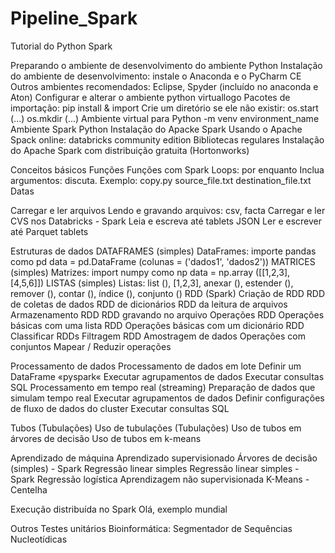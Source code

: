 # Pipeline_Spark
Tutorial do Python Spark

Preparando o ambiente de desenvolvimento do ambiente Python
Instalação do ambiente de desenvolvimento: instale o Anaconda e o PyCharm CE
Outros ambientes recomendados: Eclipse, Spyder (incluído no anaconda e Aton)
Configurar e alterar o ambiente python virtuallogo
Pacotes de importação: pip install & import
Crie um diretório se ele não existir: os.start (...) os.mkdir (...)
Ambiente virtual para Python -m venv environment_name
Ambiente Spark Python
Instalação do Apacke Spark
Usando o Apache Spack online: databricks community edition
Bibliotecas regulares
Instalação do Apache Spark com distribuição gratuita (Hortonworks)
 

Conceitos básicos
Funções
Funções com Spark
Loops: por enquanto
Inclua argumentos: discuta. Exemplo: copy.py source_file.txt destination_file.txt
Datas
 

Carregar e ler arquivos
Lendo e gravando arquivos: csv, facta
Carregar e ler CVS nos Databricks - Spark
Leia e escreva até tablets JSON
Ler e escrever até Parquet tablets
 

Estruturas de dados
DATAFRAMES (simples)
DataFrames: importe pandas como pd data = pd.DataFrame (colunas = ('dados1', 'dados2'))
MATRICES (simples)
Matrizes: import numpy como np data = np.array ([[1,2,3], [4,5,6]])
LISTAS (simples)
Listas: list (), [1,2,3], anexar (), estender (), remover (), contar (), índice (), conjunto ()
RDD (Spark)
Criação de RDD
RDD de coletas de dados
RDD de dicionários
RDD da leitura de arquivos
Armazenamento RDD
RDD gravando no arquivo
Operações RDD
Operações básicas com uma lista RDD
Operações básicas com um dicionário RDD
Classificar RDDs
Filtragem RDD
Amostragem de dados
Operações com conjuntos
Mapear / Reduzir operações
 

Processamento de dados
Processamento de dados em lote
Definir um DataFrame «pyspark«
Executar agrupamentos de dados
Executar consultas SQL
Processamento em tempo real (streaming)
Preparação de dados que simulam tempo real
Executar agrupamentos de dados
Definir configurações de fluxo de dados do cluster
Executar consultas SQL
 

Tubos (Tubulações)
Uso de tubulações (Tubulações)
Uso de tubos em árvores de decisão
Uso de tubos em k-means
 

Aprendizado de máquina
Aprendizado supervisionado
Árvores de decisão (simples) - Spark
Regressão linear simples
Regressão linear simples - Spark
Regressão logística
Aprendizagem não supervisionada
K-Means - Centelha
 

Execução distribuída no Spark
Olá, exemplo mundial
 

Outros
Testes unitários
Bioinformática: Segmentador de Sequências Nucleotídicas
